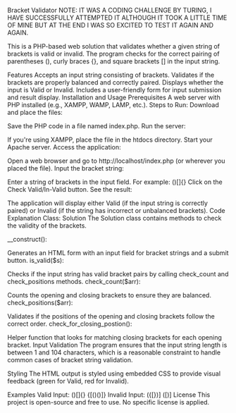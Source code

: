Bracket Validator
NOTE: IT WAS A CODING CHALLENGE BY TURING, I HAVE SUCCESSFULLY ATTEMPTED IT ALTHOUGH IT TOOK A LITTLE TIME OF MINE BUT AT THE END I WAS SO EXCITED TO TEST IT AGAIN AND AGAIN.

This is a PHP-based web solution that validates whether a given string of brackets is valid or invalid. The program checks for the correct pairing of parentheses (), curly braces {}, and square brackets [] in the input string.

Features
Accepts an input string consisting of brackets.
Validates if the brackets are properly balanced and correctly paired.
Displays whether the input is Valid or Invalid.
Includes a user-friendly form for input submission and result display.
Installation and Usage
Prerequisites
A web server with PHP installed (e.g., XAMPP, WAMP, LAMP, etc.).
Steps to Run:
Download and place the files:

Save the PHP code in a file named index.php.
Run the server:

If you're using XAMPP, place the file in the htdocs directory.
Start your Apache server.
Access the application:

Open a web browser and go to http://localhost/index.php (or wherever you placed the file).
Input the bracket string:

Enter a string of brackets in the input field. For example: ()[]{}
Click on the Check Valid/In-Valid button.
See the result:

The application will display either Valid (if the input string is correctly paired) or Invalid (if the string has incorrect or unbalanced brackets).
Code Explanation
Class: Solution
The Solution class contains methods to check the validity of the brackets.

__construct():

Generates an HTML form with an input field for bracket strings and a submit button.
is_valid($s):

Checks if the input string has valid bracket pairs by calling check_count and check_positions methods.
check_count($arr):

Counts the opening and closing brackets to ensure they are balanced.
check_positions($arr):

Validates if the positions of the opening and closing brackets follow the correct order.
check_for_closing_postion():

Helper function that looks for matching closing brackets for each opening bracket.
Input Validation
The program ensures that the input string length is between 1 and 104 characters, which is a reasonable constraint to handle common cases of bracket string validation.

Styling
The HTML output is styled using embedded CSS to provide visual feedback (green for Valid, red for Invalid).

Examples
Valid Input:
()[]{}
{[()()]}
Invalid Input:
({[})]
([)]
License
This project is open-source and free to use. No specific license is applied.

